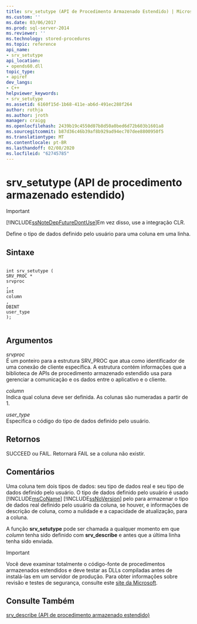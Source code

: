 ```yaml
---
title: srv_setutype (API de Procedimento Armazenado Estendido) | Microsoft Docs
ms.custom: ''
ms.date: 03/06/2017
ms.prod: sql-server-2014
ms.reviewer: ''
ms.technology: stored-procedures
ms.topic: reference
api_name:
- srv_setutype
api_location:
- opends60.dll
topic_type:
- apiref
dev_langs:
- C++
helpviewer_keywords:
- srv_setutype
ms.assetid: 6160f15d-1b68-411e-ab6d-491ec288f264
author: rothja
ms.author: jroth
manager: craigg
ms.openlocfilehash: 2439b19c4550d07b8d50a0bed6d72b603b1601a8
ms.sourcegitcommit: b87d36c46b39af8b929ad94ec707dee8800950f5
ms.translationtype: MT
ms.contentlocale: pt-BR
ms.lasthandoff: 02/08/2020
ms.locfileid: "62745785"
---
```

# <a name="srv_setutype-extended-stored-procedure-api"></a>srv_setutype (API de procedimento armazenado estendido)
    
> [!IMPORTANT]  
>  [!INCLUDE[ssNoteDepFutureDontUse](../../includes/ssnotedepfuturedontuse-md.md)]Em vez disso, use a integração CLR.  
  
 Define o tipo de dados definido pelo usuário para uma coluna em uma linha.  
  
## <a name="syntax"></a>Sintaxe  
  
```  
  
int srv_setutype (  
SRV_PROC *  
srvproc  
,  
int   
column  
,   
DBINT  
user_type   
);  
  
```  
  
## <a name="arguments"></a>Argumentos  
 *srvproc*  
 É um ponteiro para a estrutura SRV_PROC que atua como identificador de uma conexão de cliente específica. A estrutura contém informações que a biblioteca de APIs de procedimento armazenado estendido usa para gerenciar a comunicação e os dados entre o aplicativo e o cliente.  
  
 *column*  
 Indica qual coluna deve ser definida. As colunas são numeradas a partir de 1.  
  
 *user_type*  
 Especifica o código do tipo de dados definido pelo usuário.  
  
## <a name="returns"></a>Retornos  
 SUCCEED ou FAIL. Retornará FAIL se a coluna não existir.  
  
## <a name="remarks"></a>Comentários  
 Uma coluna tem dois tipos de dados: seu tipo de dados real e seu tipo de dados definido pelo usuário. O tipo de dados definido pelo usuário é usado [!INCLUDE[msCoName](../../includes/msconame-md.md)] [!INCLUDE[ssNoVersion](../../includes/ssnoversion-md.md)] pelo para armazenar o tipo de dados real definido pelo usuário da coluna, se houver, e informações de descrição de coluna, como a nulidade e a capacidade de atualização, para a coluna.  
  
 A função **srv_setutype** pode ser chamada a qualquer momento em que *column* tenha sido definido com **srv_describe** e antes que a última linha tenha sido enviada.  
  
> [!IMPORTANT]  
>  Você deve examinar totalmente o código-fonte de procedimentos armazenados estendidos e deve testar as DLLs compiladas antes de instalá-las em um servidor de produção. Para obter informações sobre revisão e testes de segurança, consulte este [site da Microsoft](https://go.microsoft.com/fwlink/?LinkID=54761&amp;clcid=0x409https://msdn.microsoft.com/security/).  
  
## <a name="see-also"></a>Consulte Também  
 [srv_describe &#40;API de procedimento armazenado estendido&#41;](srv-describe-extended-stored-procedure-api.md)  
  
  
